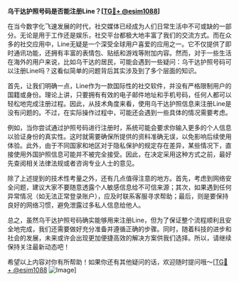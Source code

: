 **乌干达护照号码是否能注册Line？[[TG💪+ @esim1088](https://t.me/s/esim1088)]**

在当今数字化飞速发展的时代，社交媒体已经成为人们日常生活中不可或缺的一部分。无论是用于工作还是娱乐，社交平台都极大地丰富了我们的交流方式。而在众多的社交应用中，Line无疑是一个深受全球用户喜爱的应用之一。它不仅提供了即时通讯功能，还拥有丰富的表情包、贴纸和游戏等附加内容。然而，对于一些生活在海外的用户来说，比如乌干达的居民，可能会遇到一些疑问：乌干达护照号码可以注册Line吗？这看似简单的问题背后其实涉及到了多个层面的知识。

首先，让我们明确一点，Line作为一款国际性的社交软件，并没有严格限制用户的国籍或身份。理论上讲，只要拥有有效的电子邮件地址和手机号码，任何人都可以轻松地完成注册过程。因此，从技术角度来看，使用乌干达护照信息来注册Line是没有问题的。不过，在实际操作过程中，可能还会遇到一些具体的情况需要考虑。

例如，当你尝试通过护照号码进行注册时，系统可能会要求你输入更多的个人信息以验证身份的真实性。这时就需要确保所提供的资料准确无误，以免影响后续使用体验。此外，由于不同国家和地区对于隐私保护的规定存在差异，某些情况下，直接使用外国护照信息可能并不被完全接受。因此，在决定采用这种方式之前，最好先查阅相关法律法规或者咨询专业人士的意见。

除了上述提到的技术性考量之外，还有几点值得注意的地方。首先，考虑到网络安全问题，建议大家不要随意透露个人敏感信息给不可信来源；其次，如果遇到任何异常情况（如无法正常登录账户），应及时联系客服寻求帮助；最后，则是要保持良好的网络习惯，避免泄露过多私人信息给他人。

总之，虽然乌干达护照号码确实能够用来注册Line，但为了保证整个流程顺利且安全地完成，我们还需要做好充分准备并遵循正确的步骤。同时，随着科技的进步和社会的发展，未来或许会出现更加便捷高效的解决方案供我们选择。所以，请继续保持关注最新动态吧！

希望以上内容对你有所帮助！如果你还有其他疑问的话，欢迎随时提问哦～[[TG💪+ @esim1088](https://t.me/s/esim1088) ![Image](https://i.postimg.cc/4NQfJmqS/Snipaste-2025-05-13-00-14-12.png)]